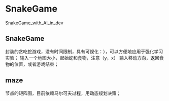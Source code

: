 # SnakeGame
SnakeGame_with_AI_in_dev

## SnakeGame
封装的贪吃蛇游戏，没有时间限制，具有可视化：），可以方便地应用于强化学习实验；
输入一个地图大小，起始蛇和食物，注意（y，x）
输入移动方向，返回食物的位置，或者游戏结束；

## maze
节点的矩阵图，目前依赖马尔可夫过程，用动态规划决策；
